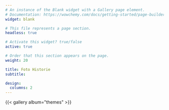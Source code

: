 ```yaml
---
# An instance of the Blank widget with a Gallery page element.
# Documentation: https://wowchemy.com/docs/getting-started/page-builder/
widget: blank

# This file represents a page section.
headless: true

# Activate this widget? true/false
active: true

# Order that this section appears on the page.
weight: 20

title: Foto Historie
subtitle:

design:
  columns: 2
---
```


{{< gallery album="themes" >}}
